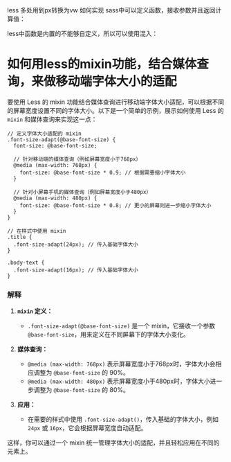 less 多处用到px转换为vw 如何实现
sass中可以定义函数，接收参数并且返回计算值：



less中函数是内置的不能够自定义，所以可以使用混入：

# 如何用less的mixin功能，结合媒体查询，来做移动端字体大小的适配

要使用 Less 的 mixin 功能结合媒体查询进行移动端字体大小适配，可以根据不同的屏幕宽度设置不同的字体大小。以下是一个简单的示例，展示如何使用 Less 的 `mixin` 和媒体查询来实现这一点：

```less
// 定义字体大小适配的 mixin
.font-size-adapt(@base-font-size) {
  font-size: @base-font-size;

  // 针对移动端的媒体查询（例如屏幕宽度小于768px）
  @media (max-width: 768px) {
    font-size: @base-font-size * 0.9; // 根据需要缩小字体大小
  }

  // 针对小屏幕手机的媒体查询（例如屏幕宽度小于480px）
  @media (max-width: 480px) {
    font-size: @base-font-size * 0.8; // 更小的屏幕则进一步缩小字体大小
  }
}

// 在样式中使用 mixin
.title {
  .font-size-adapt(24px); // 传入基础字体大小
}

.body-text {
  .font-size-adapt(16px); // 传入基础字体大小
}
```

### 解释

1. **`mixin` 定义：**
   - `.font-size-adapt(@base-font-size)` 是一个 mixin，它接收一个参数 `@base-font-size`，用来定义在不同屏幕下的字体大小变化。

2. **媒体查询：**
   - `@media (max-width: 768px)` 表示屏幕宽度小于768px时，字体大小会相应调整为 `@base-font-size` 的 90%。
   - `@media (max-width: 480px)` 表示屏幕宽度小于480px时，字体大小进一步调整为 `@base-font-size` 的 80%。

3. **应用：**
   - 在需要的样式中使用 `.font-size-adapt()`，传入基础的字体大小，例如 `24px` 或 `16px`，它会根据屏幕宽度自动适配。

这样，你可以通过一个 mixin 统一管理字体大小的适配，并且轻松应用在不同的元素上。
